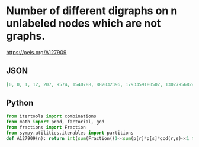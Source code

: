 # Number of different digraphs on n unlabeled nodes which are not graphs\.
https://oeis.org/A127909
## JSON
```JSON
[0, 0, 1, 12, 207, 9574, 1540788, 882032396, 1793359180502, 13027956824124884, 341260431952960575184, 32522909385055885092199576, 11366745430825400574268802831632, 14669085692712929869037045573284852976, 70315656615234999521385506526925748433982432]
```
## Python
```Python
from itertools import combinations
from math import prod, factorial, gcd
from fractions import Fraction
from sympy.utilities.iterables import partitions
def A127909(n): return int(sum(Fraction((1<<sum(p[r]*p[s]*gcd(r,s)<<1 for r,s in combinations(p.keys(),2))+sum(r*(q*r-1) for q, r in p.items()))-(1<<sum(p[r]*p[s]*gcd(r,s) for r,s in combinations(p.keys(),2))+sum((q>>1)*r+(q*r*(r-1)>>1) for q, r in p.items())),prod(q**r*factorial(r) for q, r in p.items())) for p in partitions(n))) # _Chai Wah Wu_, Jul 05 2024
```
